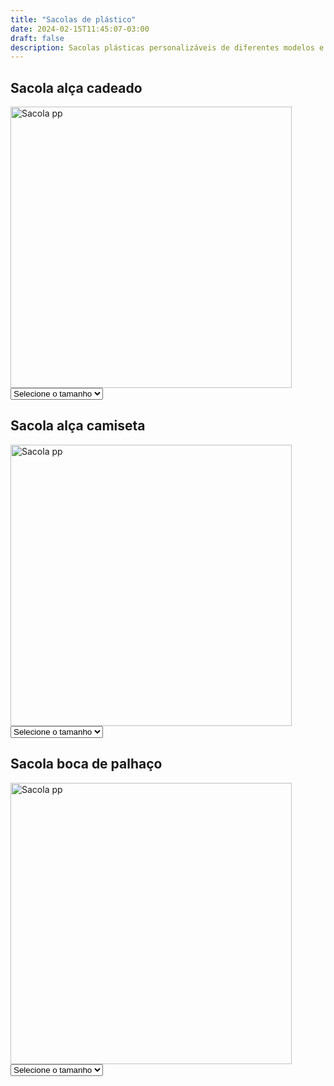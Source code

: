 ```yaml
---
title: "Sacolas de plástico"
date: 2024-02-15T11:45:07-03:00
draft: false
description: Sacolas plásticas personalizáveis de diferentes modelos e tamanhos.
---
```



## Sacola alça cadeado

<img src="/img/products/alca-cadeado.jpeg" alt="Sacola pp" title="Sacola pp" style="width: 450px; height: auto;">

<select id="tamanho1" onchange="mostrarPreco1()">
  <option value="" selected>Selecione o tamanho</option>
  <option value="pp">30x55x0,12</option>
  <option value="p">40x60x0,12</option>
</select>

<div id="preco1"></div>

<script>
  function mostrarPreco1() {
    var tamanhoSelecionado1 = document.getElementById("tamanho1").value;
    var preco1;

    switch (tamanhoSelecionado1) {
      case "pp":
        preco1 = "1000 unidades R$ 0,86<br>" +
                "500 unidades R$ 0,97<br>";
        break;
      case "p":
        preco1 = "1000 unidades R$ 1,03<br>" +
                "500 unidades R$ 1,14<br>";
        break;
      default:
        preco1 = "";
    }

    document.getElementById("preco1").innerHTML = preco1;
  }
</script>


## Sacola alça camiseta

<img src="/img/products/alca-camiseta.jpeg" alt="Sacola pp" title="Sacola pp" style="width: 450px; height: auto;">

<select id="tamanho2" onchange="mostrarPreco2()">
  <option value="" selected>Selecione o tamanho</option>
  <option value="pp">45x50x0,07</option>
  <option value="p">45x60x0,07</option>
  <option value="m">60x75x0,07</option>
  <option value="g">45x50x0,10</option>
  <option value="xg">45x60x0,10</option>
  <option value="xxg">60x75x0,10</option>
</select>

<div id="preco2"></div>

<script>
  function mostrarPreco2() {
    var tamanhoSelecionado2 = document.getElementById("tamanho2").value;
    var preco2;

    switch (tamanhoSelecionado2) {
      case "pp":
        preco2 = "1000 unidades R$ 0,75<br>" +
                "500 unidades R$ 0,86<br>";
        break;
      case "p":
        preco2 = "1000 unidades R$ 0,84<br>" +
                "500 unidades R$ 0,95<br>";
        break;
      case "m":
        preco2 = "1000 unidades R$ 1,07<br>" +
                "500 unidades R$ 1,18<br>";
        break;
      case "g":
        preco2 = "1000 unidades R$ 0,88<br>" +
                "500 unidades R$ 0,99<br>";
        break;
      case "xg":
        preco2 = "1000 unidades R$ 0,95<br>" +
                "500 unidades R$ 1,06<br>";
        break;
      case "xxg":
        preco2 = "1000 unidades R$ 1,25<br>" +
                "500 unidades R$ 1,36<br>";
        break;
      default:
        preco2 = "";
    }

    document.getElementById("preco2").innerHTML = preco2;
  }
</script>


## Sacola boca de palhaço

<img src="/img/products/boca-palhaco.jpeg" alt="Sacola pp" title="Sacola pp" style="width: 450px; height: auto;">

<select id="tamanho3" onchange="mostrarPreco3()">
  <option value="" selected>Selecione o tamanho</option>
  <option value="pp">15x20x0,07</option>
  <option value="p">20x30x0,07</option>
  <option value="m">25x30x0,07</option>
  <option value="g">30x40x0,07</option>
  <option value="xg">40x50x0,07</option>
  <option value="xxg">15x20x0,12</option>
  <option value="xxxg">20x30x0,12</option>
  <option value="xxxxg">25x30x0,12</option>
  <option value="xxxxxg">30x40x0,12</option>
  <option value="xxxxxxg">40x50x0,12</option>
</select>

<div id="preco3"></div>

<script>
  function mostrarPreco3() {
    var tamanhoSelecionado3 = document.getElementById("tamanho3").value;
    var preco3;

    switch (tamanhoSelecionado3) {
      case "pp":
        preco3 = "1000 unidades R$ 0,51<br>" +
                "500 unidades R$ 0,62<br>";
        break;
      case "p":
        preco3 = "1000 unidades R$ 0,56<br>" +
                "500 unidades R$ 0,67<br>";
        break;
      case "m":
        preco3 = "1000 unidades R$ 0,58<br>" +
                "500 unidades R$ 0,69<br>";
        break;
      case "g":
        preco3 = "1000 unidades R$ 0,71<br>" +
                "500 unidades R$ 0,79<br>";
        break;
      case "xg":
        preco3 = "1000 unidades R$ 0,76<br>" +
                "500 unidades R$ 0,88<br>";
        break;
      case "xxg":
        preco3 = "1000 unidades R$ 0,55<br>" +
                "500 unidades R$ 0,66<br>";
        break;
      case "xxxg":
        preco3 = "1000 unidades R$ 0,63<br>" +
                "500 unidades R$ 0,74<br>";
        break;
      case "xxxxg":
        preco3 = "1000 unidades R$ 0,67<br>" +
                "500 unidades R$ 0,78<br>";
        break;
      case "xxxxxg":
        preco3 = "1000 unidades R$ 0,75<br>" +
                "500 unidades R$ 0,86<br>";
        break;
      case "xxxxxxg":
        preco3 = "1000 unidades R$ 0,94<br>" +
                "500 unidades R$ 1,05<br>";
        break;
      default:
        preco3 = "";
    }

    document.getElementById("preco3").innerHTML = preco3;
  }
</script>

